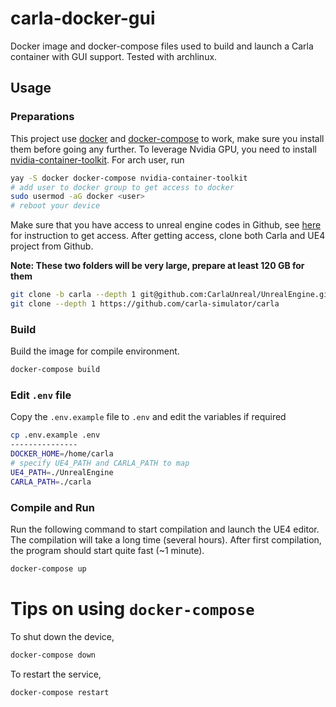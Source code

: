 # carla-docker-gui

Docker image and docker-compose files used to build and launch a Carla container with GUI support. Tested with archlinux.

## Usage

### Preparations

This project use [docker](https://www.docker.com/) and [docker-compose](https://docs.docker.com/compose/) to work, make sure you install them before going any further. To leverage Nvidia GPU, you need to install [nvidia-container-toolkit](https://github.com/NVIDIA/nvidia-container-toolkit). For arch user, run

```bash
yay -S docker docker-compose nvidia-container-toolkit
# add user to docker group to get access to docker
sudo usermod -aG docker <user>
# reboot your device
```



Make sure that you have access to unreal engine codes in Github, see
[here](https://www.unrealengine.com/en-US/ue4-on-github) for instruction to get access. After getting access, clone both Carla and UE4 project from Github.

**Note: These two folders will be very large, prepare at least 120 GB for them**

```bash
git clone -b carla --depth 1 git@github.com:CarlaUnreal/UnrealEngine.git
git clone --depth 1 https://github.com/carla-simulator/carla
```

### Build

Build the image for compile environment.

```bash
docker-compose build
```

### Edit `.env` file

Copy the `.env.example` file to `.env` and edit the variables if required

```bash
cp .env.example .env
---------------
DOCKER_HOME=/home/carla
# specify UE4_PATH and CARLA_PATH to map
UE4_PATH=./UnrealEngine
CARLA_PATH=./carla
```

### Compile and Run

Run the following command to start compilation and launch the UE4 editor. The compilation will take a long time (several hours). After first compilation, the program should start quite fast (~1 minute).
```bash
docker-compose up
```



# Tips on using `docker-compose`

To shut down the device, 

```bash
docker-compose down
```

To restart the service, 

```bash
docker-compose restart
```

